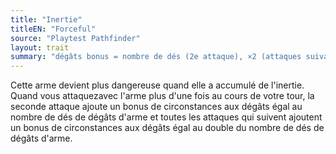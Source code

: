 ```yaml
---
title: "Inertie"
titleEN: "Forceful"
source: "Playtest Pathfinder"
layout: trait
summary: "dégâts bonus = nombre de dés (2e attaque), ×2 (attaques suivantes)"
---
```

Cette arme devient plus dangereuse quand elle a accumulé de l'inertie. Quand vous attaquezavec l'arme plus d'une fois au cours de votre tour, la seconde attaque ajoute un bonus de circonstances aux dégâts égal au nombre de dés de dégâts d'arme et toutes les attaques qui suivent ajoutent un bonus de circonstances aux dégâts égal au double du nombre de dés de dégâts d'arme.
